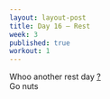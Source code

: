 ```yaml
---
layout: layout-post
title: Day 16 — Rest
week: 3
published: true
workout: 1
---
```


<div class="ex_list">

  <div class="ex">
    <div class="name">
      Whoo another rest day
      <a href="https://www.youtube.com/watch?v=WRylMkvahjM" target="_blank">?</a>
    </div>
    <div class="set">Go nuts </div>
    <div class="rep"></div>
  </div>

</div>



